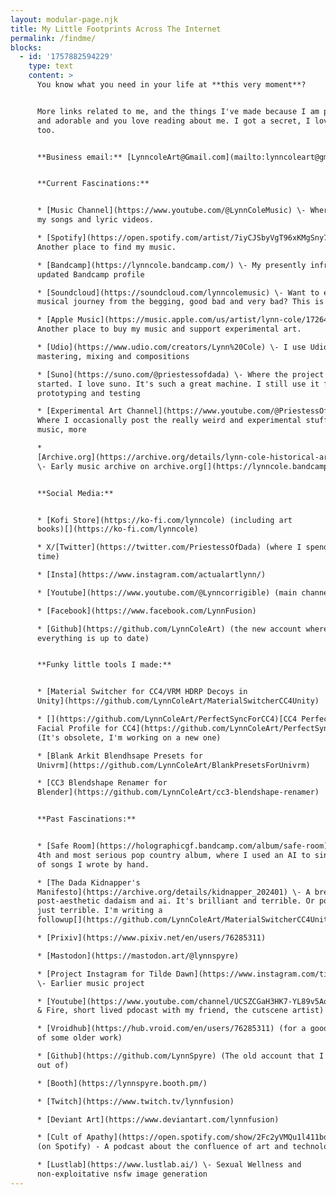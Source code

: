 ```yaml
---
layout: modular-page.njk
title: My Little Footprints Across The Internet
permalink: /findme/
blocks:
  - id: '1757882594229'
    type: text
    content: >
      You know what you need in your life at **this very moment**?


      More links related to me, and the things I've made because I am perfect
      and adorable and you love reading about me. I got a secret, I love you
      too.


      **Business email:** [LynncoleArt@Gmail.com](mailto:lynncoleart@gmail.com)


      **Current Fascinations:**


      * [Music Channel](https://www.youtube.com/@LynnColeMusic) \- Where I post
      my songs and lyric videos.

      * [Spotify](https://open.spotify.com/artist/7iyCJSbyVgT96xKMgSny7R) \-
      Another place to find my music.

      * [Bandcamp](https://lynncole.bandcamp.com/) \- My presently infrequently
      updated Bandcamp profile

      * [Soundcloud](https://soundcloud.com/lynncolemusic) \- Want to explore my
      musical journey from the begging, good bad and very bad? This is the place

      * [Apple Music](https://music.apple.com/us/artist/lynn-cole/1726450520) \-
      Another place to buy my music and support experimental art.

      * [Udio](https://www.udio.com/creators/Lynn%20Cole) \- I use Udio for
      mastering, mixing and compositions

      * [Suno](https://suno.com/@priestessofdada) \- Where the project music
      started. I love suno. It's such a great machine. I still use it for
      prototyping and testing

      * [Experimental Art Channel](https://www.youtube.com/@PriestessOfDada) \-
      Where I occasionally post the really weird and experimental stuff, art
      music, more

      *
      [Archive.org](https://archive.org/details/lynn-cole-historical-archive-part1)
      \- Early music archive on archive.org[](https://lynncole.bandcamp.com/)


      **Social Media:**


      * [Kofi Store](https://ko-fi.com/lynncole) (including art
      books)[](https://ko-fi.com/lynncole)

      * X/[Twitter](https://twitter.com/PriestessOfDada) (where I spend the most
      time)

      * [Insta](https://www.instagram.com/actualartlynn/)

      * [Youtube](https://www.youtube.com/@Lynncorrigible) (main channel)

      * [Facebook](https://www.facebook.com/LynnFusion)

      * [Github](https://github.com/LynnColeArt) (the new account where
      everything is up to date)


      **Funky little tools I made:**


      * [Material Switcher for CC4/VRM HDRP Decoys in
      Unity](https://github.com/LynnColeArt/MaterialSwitcherCC4Unity)

      * [](https://github.com/LynnColeArt/PerfectSyncForCC4)[CC4 Perfectsync
      Facial Profile for CC4](https://github.com/LynnColeArt/PerfectSyncForCC4)
      (It's obsolete, I'm working on a new one)

      * [Blank Arkit Blendhsape Presets for
      Univrm](https://github.com/LynnColeArt/BlankPresetsForUnivrm)

      * [CC3 Blendshape Renamer for
      Blender](https://github.com/LynnColeArt/cc3-blendshape-renamer)


      **Past Fascinations:**


      * [Safe Room](https://holographicgf.bandcamp.com/album/safe-room) \- My
      4th and most serious pop country album, where I used an AI to sing a bunch
      of songs I wrote by hand.

      * [The Dada Kidnapper's
      Manifesto](https://archive.org/details/kidnapper_202401) \- A breakdown on
      post-aesthetic dadaism and ai. It's brilliant and terrible. Or possibly
      just terrible. I'm writing a
      followup[](https://github.com/LynnColeArt/MaterialSwitcherCC4Unity)

      * [Prixiv](https://www.pixiv.net/en/users/76285311)

      * [Mastodon](https://mastodon.art/@lynnspyre)

      * [Project Instagram for Tilde Dawn](https://www.instagram.com/tildedawn/)
      \- Earlier music project

      * [Youtube](https://www.youtube.com/channel/UCSZCGaH3HK7-YL89v5AqQJw) (Art
      & Fire, short lived pdocast with my friend, the cutscene artist)

      * [Vroidhub](https://hub.vroid.com/en/users/76285311) (for a good example
      of some older work)

      * [Github](https://github.com/LynnSpyre) (The old account that I'm locked
      out of)

      * [Booth](https://lynnspyre.booth.pm/)

      * [Twitch](https://www.twitch.tv/lynnfusion)

      * [Deviant Art](https://www.deviantart.com/lynnfusion)

      * [Cult of Apathy](https://open.spotify.com/show/2Fc2yVMQu1l411boyNvzNa)
      (on Spotify) - A podcast about the confluence of art and technology

      * [Lustlab](https://www.lustlab.ai/) \- Sexual Wellness and
      non-exploitative nsfw image generation
---
```


